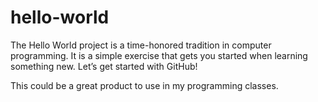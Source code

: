 # hello-world
The Hello World project is a time-honored tradition in computer programming. It is a simple exercise that gets you started when learning something new. Let’s get started with GitHub!

This could be a great product to use in my programming classes.
